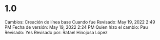 # 1.0

Cambios: Creación de línea base
Cuando fue Revisado: May 19, 2022 2:49 PM
Fecha de  versión: May 19, 2022 2:24 PM
Quien hizo el cambio: Pau
Revisado: Yes
Revisado por: Rafael Hinojosa López